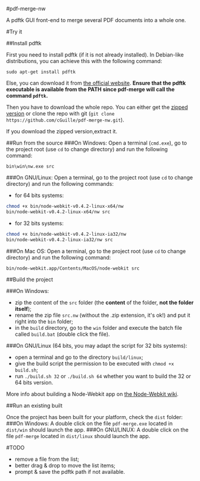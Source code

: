 #pdf-merge-nw

A pdftk GUI front-end to merge several PDF documents into a whole one.

#Try it

##Install pdftk

First you need to install pdftk (if it is not already installed). In Debian-like distributions, you can achieve this with the following command:
```
sudo apt-get install pdftk
```
Else, you can download it from [the official website](http://www.pdflabs.com/tools/pdftk-the-pdf-toolkit/).
**Ensure that the pdftk executable is available from the PATH since pdf-merge will call the command `pdftk`.**

Then you have to download the whole repo. You can either get the [zipped version](https://github.com/cGuille/pdf-merge-nw/archive/master.zip) or clone the repo with git (`git clone https://github.com/cGuille/pdf-merge-nw.git`).

If you download the zipped version,extract it.

##Run from the source
###On Windows:
Open a terminal (`cmd.exe`), go to the project root (use `cd` to change directory) and run the following command:
```batch
bin\win\nw.exe src
```
###On GNU/Linux:
Open a terminal, go to the project root (use `cd` to change directory) and run the following commands:
- for 64 bits systems:

```sh
chmod +x bin/node-webkit-v0.4.2-linux-x64/nw
bin/node-webkit-v0.4.2-linux-x64/nw src
```
- for 32 bits systems:

```sh
chmod +x bin/node-webkit-v0.4.2-linux-ia32/nw
bin/node-webkit-v0.4.2-linux-ia32/nw src
```
###On Mac OS:
Open a terminal, go to the project root (use `cd` to change directory) and run the following command:
```sh
bin/node-webkit.app/Contents/MacOS/node-webkit src
```


##Build the project

###On Windows:
 - zip the content of the `src` folder (the **content** of the folder, **not the folder itself**);
 - rename the zip file `src.nw` (without the .zip extension, it's ok!) and put it right into the `bin` folder;
 - in the `build` directory, go to the `win` folder and execute the batch file called `build.bat` (double click the file).

###On GNU/Linux (64 bits, you may adapt the script for 32 bits systems):
 - open a terminal and go to the directory `build/linux`;
 - give the build script the permission to be executed with `chmod +x build.sh`;
 - run `./build.sh 32` or `./build.sh 64` whether you want to build the 32 or 64 bits version.

More info about building a Node-Webkit app on [the Node-Webkit wiki](https://github.com/rogerwang/node-webkit/wiki/How-to-package-and-distribute-your-apps).


##Run an existing built

Once the project has been built for your platform, check the `dist` folder:
###On Windows:
A double click on the file `pdf-merge.exe` located in `dist/win` should launch the app.
###On GNU/LINUX:
A double click on the file `pdf-merge` located in `dist/linux` should launch the app.


#TODO
 - remove a file from the list;
 - better drag & drop to move the list items;
 - prompt & save the pdftk path if not available.

